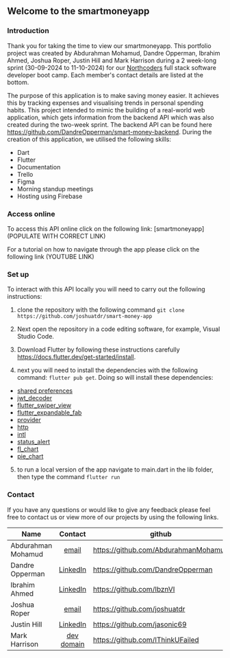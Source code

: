 ## Welcome to the smartmoneyapp

### Introduction

Thank you for taking the time to view our smartmoneyapp. This portfolio project was created by Abdurahman Mohamud, Dandre Opperman, Ibrahim Ahmed, Joshua Roper, Justin Hill and Mark Harrison during a 2 week-long sprint (30-09-2024 to 11-10-2024) for our [Northcoders](https://northcoders.com) full stack software developer boot camp. Each member's contact details are listed at the bottom.

The purpose of this application is to make saving money easier. It achieves this by tracking expenses and visualising trends in personal spending habits. This project intended to mimic the building of a real-world web application, which gets information from the backend API which was also created during the two-week sprint. The backend API can be found here https://github.com/DandreOpperman/smart-money-backend. During the creation of this application, we utilised the following skills:

- Dart
- Flutter
- Documentation
- Trello
- Figma
- Morning standup meetings
- Hosting using Firebase

### Access online

To access this API online click on the following link: [smartmoneyapp](POPULATE WITH CORRECT LINK)

For a tutorial on how to navigate through the app please click on the following link (YOUTUBE LINK)

### Set up

To interact with this API locally you will need to carry out the following instructions:

1. clone the repository with the following command `git clone https://github.com/joshuatdr/smart-money-app`

2. Next open the repository in a code editing software, for example, Visual Studio Code.

3. Download Flutter by following these instructions carefully https://docs.flutter.dev/get-started/install.

4. next you will need to install the dependencies with the following command: `flutter pub get`. Doing so will install these dependencies:

- [shared preferences](https://pub.dev/packages/shared_preferences)
- [jwt_decoder](https://pub.dev/packages/jwt_decoder)
- [flutter_swiper_view](https://pub.dev/packages/flutter_swiper_view)
- [flutter_expandable_fab](https://pub.dev/packages/flutter_expandable_fab)
- [provider](https://pub.dev/packages/provider)
- [http](https://pub.dev/packages/http)
- [intl](https://pub.dev/packages/intl)
- [status_alert](https://pub.dev/packages/status_alert)
- [fl_chart](https://pub.dev/packages/fl_chart)
- [pie_chart](https://pub.dev/packages/pie_chart)

5. to run a local version of the app navigate to main.dart in the lib folder, then type the command `flutter run`

### Contact

If you have any questions or would like to give any feedback please feel free to contact us or view more of our projects by using the following links.

| Name               |                         Contact                          | github                               |
| ------------------ | :------------------------------------------------------: | ------------------------------------ |
| Abdurahman Mohamud |              [email](Abdi_mo4@outlook.com)               | https://github.com/AbdurahmanMohamud |
| Dandre Opperman    | [LinkedIn](https://www.linkedin.com/in/dandre-opperman/) | https://github.com/DandreOpperman    |
| Ibrahim Ahmed      | [LinkedIn](https://www.linkedin.com/in/ibrahim-ahmed8/)  | https://github.com/IbznVI            |
| Joshua Roper       |            [email](joshuaroper513@gmail.com)             | https://github.com/joshuatdr         |
| Justin Hill        | [LinkedIn](https://www.linkedin.com/in/justinhill1976/)  | https://github.com/jasonic69         |
| Mark Harrison      |               [dev domain](me@ufailed.dev)               | https://github.com/IThinkUFailed     |
